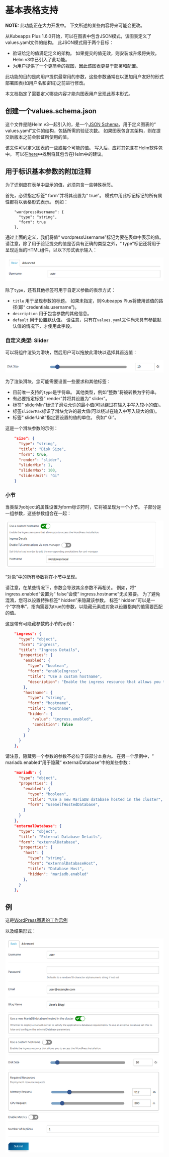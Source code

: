 # 基本表格支持

**NOTE:** 此功能正在大力开发中。 下文所述的某些内容将来可能会更改。

从Kubeapps Plus 1.6.0开始，可以在图表中包含JSON模式，该图表定义了values.yaml文件的结构。 此JSON模式用于两个目标：

 - 验证给定的值满足定义的架构。 如果提交的值无效，则安装或升级将失败。 Helm v3中已引入了此功能。
 - 为用户提供了一个更简单的视图，因此该图表更易于部署和配置。

此功能的目的是向用户提供最常用的参数，这些参数通常在以更加用户友好的形式部署图表(如用户名和密码)之前进行修改。

本文档指定了需要定义哪些内容才能向图表用户呈现此基本形式。

## 创建一个values.schema.json

这个文件是随Helm v3一起引入的，是一个[JSON Schema](https://json-schema.org/)，用于定义图表的“ values.yaml”文件的结构，包括所需的验证次数。 如果图表包含其架构，则在提交新版本之前会验证所使用的值。

该文件可以定义图表的一些或每个可能的值。 写入后，应将其包含在Helm软件包中。 可以在[here](https://github.com/helm/helm/issues/5812)中找到将其包含在Helm中的建议。

## 用于标识基本参数的附加注释

为了识别应在表单中显示的值，必须包含一些特殊标签。

首先，必须指定标签“ form”并将其设置为“ true”。 模式中用此标记标记的所有属性都将以表格形式表示。 例如：

```
    "wordpressUsername": {
      "type": "string",
      "form": true
    },
```

通过上面的定义，我们将值“ wordpressUsername”标记为要在表单中表示的值。 请注意，除了用于验证提交的值是否具有正确的类型之外，“ type”标记还将用于呈现适当的HTML组件，以以下形式表示输入：

![用户名输入](../img/username-input.png)

除了`type`，还有其他标签可用于自定义参数的表示方式：

 - `title` 用于呈现参数的标题。 如果未指定，则Kubeapps Plus将使用该值的路径(即“ credentials.username”)。
 - `description` 用于包含参数的其他信息。
 - `default` 用于设置默认值。 请注意，只有在`values.yaml`文件尚未具有参数默认值的情况下，才使用此字段。
 
### 自定义类型: Slider

可以将组件渲染为滑块，然后用户可以拖放此滑块以选择其首选值：

![磁盘输入](../img/disk-input.png)

为了渲染滑块，您可能需要设置一些要求和其他标签：

 - 目前唯一支持的`type`是字符串。 其他类型，例如“整数”将被转换为字符串。
 - 有必要指定标签“ render”并将其设置为“ slider”。
 - 标签“ sliderMin”标识了滑块允许的最小值(可以绕过在输入中写入较小的值)。
 - 标签`sliderMax`标识了滑块允许的最大值(可以绕过在输入中写入较大的值)。
 - 标签“ sliderUnit”指定要设置的值的单位。 例如“ Gi”。

 这是一个滑块参数的示例：

```json
    "size": {
      "type": "string",
      "title": "Disk Size",
      "form": true,
      "render": "slider",
      "sliderMin": 1,
      "sliderMax": 100,
      "sliderUnit": "Gi"
    }
```

### 小节

当类型为object的属性设置为form标识符时，它将被呈现为一个小节。 子部分是一组参数，这些参数组合在一起：

![主机名部分](../img/hostname-section.png)

“对象”中的所有参数将在小节中呈现。

请注意，在某些情况下，参数会导致其余参数不再相关。 例如，将“ ingress.enabled”设置为“ false”会使“ ingress.hostname”无关紧要。 为了避免混淆，您可以设置特殊标签“ hidden”来隐藏该参数。 标签“ hidden”可以是一个“字符串”，指向需要为true的参数，以隐藏元素或对象以设置指向的值需要匹配的值。

这是带有可隐藏参数的小节的示例：

```json
    "ingress": {
      "type": "object",
      "form": "ingress",
      "title": "Ingress Details",
      "properties": {
        "enabled": {
          "type": "boolean",
          "form": "enableIngress",
          "title": "Use a custom hostname",
          "description": "Enable the ingress resource that allows you to access the WordPress installation."
        },
        "hostname": {
          "type": "string",
          "form": "hostname",
          "title": "Hostname",
          "hidden": {
            "value": "ingress.enabled",
            "condition": false
          }
        }
      }
    },
```

请注意，隐藏另一个参数的参数不必位于该部分本身内。 在另一个示例中，“ mariadb.enabled”用于隐藏“ externalDatabase”中的某些参数：

```json
    "mariadb": {
      "type": "object",
      "properties": {
        "enabled": {
          "type": "boolean",
          "title": "Use a new MariaDB database hosted in the cluster",
          "form": "useSelfHostedDatabase",
        }
      }
    },
    "externalDatabase": {
      "type": "object",
      "title": "External Database Details",
      "form": "externalDatabase",
      "properties": {
        "host": {
          "type": "string",
          "form": "externalDatabaseHost",
          "title": "Database Host",
          "hidden": "mariadb.enabled"
        },
      }
    },
```

## 例

这是[WordPress图表的工作示例](https://github.com/helm/charts/blob/master/stable/wordpress/values.schema.json)

以及结果形式：

![基本形式](../img/basic-form.png)

